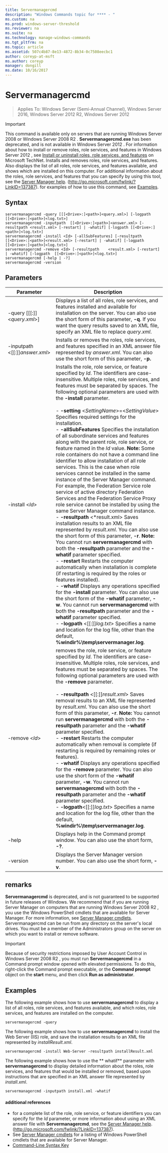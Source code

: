 ```yaml
---
title: Servermanagercmd
description: "Windows Commands topic for **** - "
ms.custom: na
ms.prod: windows-server-threshold
ms.reviewer: na
ms.suite: na
ms.technology: manage-windows-commands
ms.tgt_pltfrm: na
ms.topic: article
ms.assetid: 507c4b87-8e13-4872-8b34-0c7508eecbc1
author: coreyp-at-msft
ms.author: coreyp
manager: dongill
ms.date: 10/16/2017
---
```

# Servermanagercmd

>Applies To: Windows Server (Semi-Annual Channel), Windows Server 2016, Windows Server 2012 R2, Windows Server 2012

> [!IMPORTANT]
> This command is available only on servers that are running  Windows Server 2008  or  Windows Server 2008 R2 . **Servermanagercmd.exe** has been deprecated, and is not available in  Windows Server 2012 . For information about how to install or remove roles, role services, and features in  Windows Server 2012 , see [Install or uninstall roles, role services, and features](http://go.microsoft.com/fwlink/?LinkID=239563) on Microsoft TechNet.
Installs and removes roles, role services, and features. Also displays the list of all roles, role services, and features available, and shows which are installed on this computer. For additional information about the roles, role services, and features that you can specify by using this tool, see the [Server Manager help](http://go.microsoft.com/fwlink/?LinkID=137387). (http://go.microsoft.com/fwlink/?LinkID=137387).
for examples of how to use this command, see [Examples](#BKMK_examples).
## Syntax
```
servermanagercmd -query [[[<Drive>:]<path>]<query.xml>] [-logpath   [[<Drive>:]<path>]<log.txt>]
servermanagercmd -inputpath  [[<Drive>:]<path>]<answer.xml> [-resultpath <result.xml> [-restart] | -whatif] [-logpath [[<Drive>:]<path>]<log.txt>]
servermanagercmd -install <Id> [-allSubFeatures] [-resultpath   [[<Drive>:]<path>]<result.xml> [-restart] | -whatif] [-logpath   [[<Drive>:]<path>]<log.txt>]
servermanagercmd -remove <Id> [-resultpath    <result.xml> [-restart] | -whatif] [-logpath  [[<Drive>:]<path>]<log.txt>]
servermanagercmd [-help | -?]
servermanagercmd -version
```
## Parameters
|Parameter|Description|
|-------|--------|
|-query [[[<Drive>:]<path>]<*query.xml*>]|Displays a list of all roles, role services, and features installed and available for installation on the server. You can also use the short form of this parameter, **-q**. If you want the query results saved to an XML file, specify an XML file to replace *query.xml*.|
|-inputpath  <[[<Drive>:]<path>]*answer.xml*>|Installs or removes the roles, role services, and features specified in an XML answer file represented by *answer.xml*. You can also use the short form of this parameter, **-p.**|
|-install <*Id*>|Installs the role, role service, or feature specified by *Id*. The identifiers are case-insensitive. Multiple roles, role services, and features must be separated by spaces. The following optional parameters are used with the **-install** parameter.<br /><br />-   **-setting** <*SettingName*>=<*SettingValue*>   Specifies required settings for the installation.<br />-   **-allSubFeatures** Specifies the installation of all subordinate services and features along with the parent role, role service, or feature named in the *Id* value. **Note:**     Some role containers do not have a command line identifier to allow installation of all role services. This is the case when role services cannot be installed in the same instance of the Server Manager command. For example, the Federation Service role service of active directory Federation Services and the Federation Service Proxy role service cannot be installed by using the same Server Manager command instance.<br />-   **-resultpath** <*result.xml>   Saves installation results to an XML file represented by *result.xml*. You can also use the short form of this parameter, **-r**. **Note:**     You cannot run **servermanagercmd** with both the **-resultpath** parameter and the **-whatif** parameter specified.<br />-   **-restart** Restarts the computer automatically when installation is complete (if restarting is required by the roles or features installed).<br />-   **-whatif** Displays any operations specified for the **-install** parameter. You can also use the short form of the **-whatif** parameter, **-w**. You cannot run **servermanagercmd** with both the **-resultpath** parameter and the **-whatif** parameter specified.<br />-   **-logpath** <[[<Drive>:]<path>]*log.txt*>   Specifies a name and location for the log file, other than the default, **%windir%\temp\servermanager.log**.|
|-remove <*Id*>|removes the role, role service, or feature specified by *Id*. The identifiers are case-insensitive. Multiple roles, role services, and features must be separated by spaces. The following optional parameters are used with the **-remove** parameter.<br /><br />-   **-resultpath** <[[<Drive>:]<path>]*result.xml*>   Saves removal results to an XML file represented by *result.xml*. You can also use the short form of this parameter, **-r**. **Note:**     You cannot run **servermanagercmd** with both the **-resultpath** parameter and the **-whatif** parameter specified.<br />-   **-restart** Restarts the computer automatically when removal is complete (if restarting is required by remaining roles or features).<br />-   **-whatif** Displays any operations specified for the **-remove** parameter. You can also use the short form of the **-whatif** parameter, **-w**. You cannot run **servermanagercmd** with both the **-resultpath** parameter and the **-whatif** parameter specified.<br />-   **-logpath**<[[<Drive>:]<path>]*log.txt*>   Specifies a name and location for the log file, other than the default, **%windir%\temp\servermanager.log**.|
|-help|Displays help in the Command prompt window. You can also use the short form, **-?**.|
|-version|Displays the Server Manager version number. You can also use the short form, **-v**.|
## remarks
**Servermanagercmd** is deprecated, and is not guaranteed to be supported in future releases of Windows. We recommend that if you are running Server Manager on computers that are running  Windows Server 2008 R2 , you use the Windows PowerShell cmdlets that are available for Server Manager. For more information, see [Server Manager cmdlets](http://go.microsoft.com/fwlink/?LinkID=137653).
Servermanagercmd can be run from any directory on the server's local drives. You must be a member of the Administrators group on the server on which you want to install or remove software.
> [!IMPORTANT]
> Because of security restrictions imposed by User Account Control in  Windows Server 2008 R2 , you must run **Servermanagercmd** in a Command prompt window opened with elevated permissions. To do this, right-click the Command prompt executable, or the **Command prompt** object on the **start** menu, and then click **Run as administrator**.
## <a name="BKMK_examples"></a>Examples
The following example shows how to use **servermanagercmd** to display a list of all roles, role services, and features available, and which roles, role services, and features are installed on the computer.
```
servermanagercmd -query
```
The following example shows how to use **servermanagercmd** to install the Web Server (IIS) role, and save the installation results to an XML file represented by *installResult.xml*.
```
servermanagercmd -install Web-Server -resultpath installResult.xml
```
The following example shows how to use the ** whatif** parameter with **servermanagercmd** to display detailed information about the roles, role services, and features that would be installed or removed, based upon instructions that are specified in an XML answer file represented by *install.xml*.
```
servermanagercmd -inputpath install.xml -whatif
```
#### additional references
-   for a complete list of the role, role service, or feature identifiers you can specify for the *Id* parameter, or more information about using an XML answer file with **Servermanagercmd**, see the [Server Manager help](http://go.microsoft.com/fwlink/?LinkID=137387). (http://go.microsoft.com/fwlink/?LinkID=137387).
-   See [Server Manager cmdlets](http://go.microsoft.com/fwlink/?LinkID=137653) for a listing of Windows PowerShell cmdlets that are available for Server Manager.
-   [Command-Line Syntax Key](command-line-syntax-key.md)
